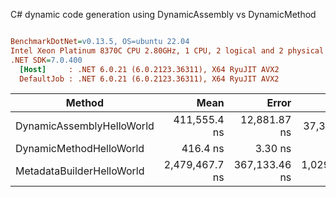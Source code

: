 C# dynamic code generation using DynamicAssembly vs DynamicMethod
``` ini

BenchmarkDotNet=v0.13.5, OS=ubuntu 22.04
Intel Xeon Platinum 8370C CPU 2.80GHz, 1 CPU, 2 logical and 2 physical cores
.NET SDK=7.0.400
  [Host]     : .NET 6.0.21 (6.0.2123.36311), X64 RyuJIT AVX2
  DefaultJob : .NET 6.0.21 (6.0.2123.36311), X64 RyuJIT AVX2


```
|                    Method |           Mean |         Error |          StdDev |   Gen0 |   Gen1 |   Gen2 | Allocated |
|-------------------------- |---------------:|--------------:|----------------:|-------:|-------:|-------:|----------:|
| DynamicAssemblyHelloWorld |   411,555.4 ns |  12,881.87 ns |    37,372.63 ns | 3.4180 | 3.4180 | 3.4180 |    5558 B |
|   DynamicMethodHelloWorld |       416.4 ns |       3.30 ns |         3.09 ns | 0.0353 |      - |      - |     888 B |
| MetadataBuilderHelloWorld | 2,479,467.7 ns | 367,133.46 ns | 1,029,481.59 ns | 2.4414 | 0.4883 |      - |   70056 B |
